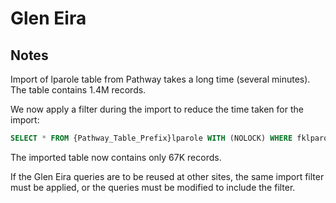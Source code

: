 # Glen Eira

## Notes

Import of lparole table from Pathway takes a long time (several minutes). The table contains 1.4M records.

We now apply a filter during the import to reduce the time taken for the import:

```sql
SELECT * FROM {Pathway_Table_Prefix}lparole WITH (NOLOCK) WHERE fklparolta = 'LRA' AND fklparoltn = 0
```

The imported table now contains only 67K records.

If the Glen Eira queries are to be reused at other sites, the same import filter must be applied, or the queries must be modified to include the filter.